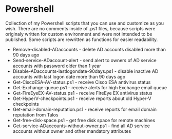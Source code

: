 # Powershell
Collection of my Powershell scripts that you can use and customize as you wish. There are no comments inside of .ps1 files, because scripts were originaly written for custom environment and were not intended to be published. Some scripts are rewritten as functions for easier readability. 

* Remove-disabled-ADaccounts - delete AD accounts disabled more than 90 days ago
* Send-service-ADaccount-alert - send alert to owners of AD service accounts with password older than 1 year
* Disable-ADaccounts-lastlogondate-90days.ps1 - disable inactive AD accounts with last logon date more than 90 days ago
* Get-CiscoESA-AV-status.ps1 - receive Cisco ESA antivirus status
* Get-Exchange-queue.ps1 - receive alerts for high Exchange email queue
* Get-FireEyeEX-AV-status.ps1 - receive FireEye EX antivirus status
* Get-HyperV-checkpoints.ps1 - receive reports about old Hyper-V checkpoints
* Get-email-domain-reputation.ps1 - receive reports for email domain reputation from Talos
* Get-free-disk-space.ps1 - get free disk space for remote machines
* Get-service-ADaccounts-without-owner.ps1 - find all AD service accounts without owner and other mandatory attributes
